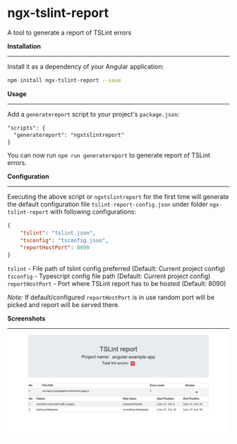 # ngx-tslint-report
A tool to generate a report of TSLint errors

**Installation**
***
Install it as a dependency of your Angular application:
```sh
npm install ngx-tslint-report --save
```
**Usage**
***
Add a `generatereport` script to your project's `package.json`:
```
"scripts": {
  "generatereport": "ngxtslintreport"
}
```
You can now run `npm run generatereport` to generate report of TSLint errors.

**Configuration**
***
Executing the above script or `ngxtslintreport` for the first time will generate the default configuration file `tslint-report-config.json` under folder `ngx-tslint-report` with following configurations:
```json
{
    "tslint": "tslint.json",
    "tsconfig": "tsconfig.json",
    "reportHostPort": 8090
}
```
`tslint` - File path of tslint config preferred (Default: Current project config)
`tsconfig` - Typescript config file path (Default: Current project config)
`reportHostPort` - Port where TSLint report has to be hosted (Default: 8090)

*Note:* If default/configured `reportHostPort` is in use random port will be picked and report will be served there.

**Screenshots**
***
![ngx-tslint-report output](https://github.com/Dineshrajaa/ngx-tslint-report/blob/master/ngx-tslint-report.png  "ngx-tslint-report ")
